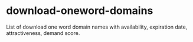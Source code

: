 # download-oneword-domains
List of download one word domain names with availability, expiration date, attractiveness, demand score.
